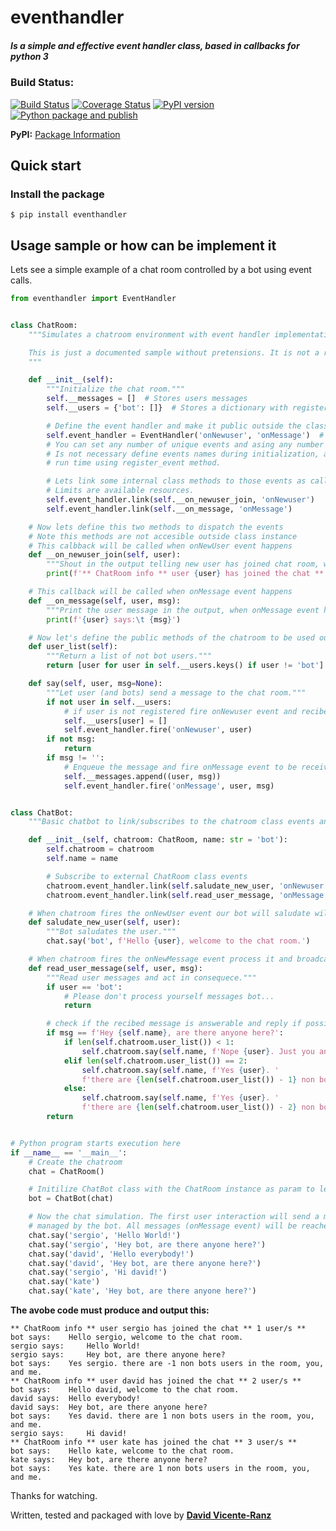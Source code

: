 # eventhandler

##### Is a simple and effective event handler class, based in callbacks for python 3

### Build Status:
[![Build Status](https://travis-ci.org/davidvicenteranz/eventhandler.svg?branch=master)](https://travis-ci.org/davidvicenteranz/eventhandler) 
[![Coverage Status](https://coveralls.io/repos/github/davidvicenteranz/eventhandler/badge.svg)](https://coveralls.io/github/davidvicenteranz/eventhandler) 
[![PyPI version](https://badge.fury.io/py/eventhandler.svg)](https://pypi.org/project/eventhandler/) 
[![Python package and publish](https://github.com/davidvicenteranz/eventhandler/workflows/Python%20package%20and%20publish/badge.svg?branch=master)](https://github.com/davidvicenteranz/eventhandler/blob/master/.github/workflows/python-package.yml)  

**PyPI:** [Package Information](https://pypi.python.org/pypi/eventhandler)

## Quick start  

### Install the package  

```shell
$ pip install eventhandler
```

## Usage sample or how can be implement it
Lets see a simple example of a chat room controlled by a bot using event calls.

```python
from eventhandler import EventHandler


class ChatRoom:
    """Simulates a chatroom environment with event handler implementation.

    This is just a documented sample without pretensions. It is not a real class implementation.
    """

    def __init__(self):
        """Initialize the chat room."""
        self.__messages = []  # Stores users messages
        self.__users = {'bot': []}  # Stores a dictionary with registered usernames

        # Define the event handler and make it public outside the class to let externals subscriptions to events.
        self.event_handler = EventHandler('onNewuser', 'onMessage')  # Note that events names are cased sensitive.
        # You can set any number of unique events and asing any number of unique callbacks to fire per event.
        # Is not necessary define events names during initialization, also you can register the event names during
        # run time using register_event method.

        # Lets link some internal class methods to those events as callbacks.
        # Limits are available resources.
        self.event_handler.link(self.__on_newuser_join, 'onNewuser')
        self.event_handler.link(self.__on_message, 'onMessage')

    # Now lets define this two methods to dispatch the events
    # Note this methods are not accesible outside class instance
    # This calbback will be called when onNewUser event happens
    def __on_newuser_join(self, user):
        """Shout in the output telling new user has joined chat room, when onNewuser event happens."""
        print(f'** ChatRoom info ** user {user} has joined the chat ** {len(self.user_list())} user/s **')

    # This callback will be called when onMessage event happens
    def __on_message(self, user, msg):
        """Print the user message in the output, when onMessage event happens."""
        print(f'{user} says:\t {msg}')

    # Now let's define the public methods of the chatroom to be used outside the class
    def user_list(self):
        """Return a list of not bot users."""
        return [user for user in self.__users.keys() if user != 'bot']

    def say(self, user, msg=None):
        """Let user (and bots) send a message to the chat room."""
        if not user in self.__users:
            # if user is not registered fire onNewuser event and recibe it inside the class.
            self.__users[user] = []
            self.event_handler.fire('onNewuser', user)
        if not msg:
            return
        if msg != '':
            # Enqueue the message and fire onMessage event to be received internally by __on_message method.
            self.__messages.append((user, msg))
            self.event_handler.fire('onMessage', user, msg)


class ChatBot:
    """Basic chatbot to link/subscribes to the chatroom class events and operate some interactions with users."""

    def __init__(self, chatroom: ChatRoom, name: str = 'bot'):
        self.chatroom = chatroom
        self.name = name

        # Subscribe to external ChatRoom class events
        chatroom.event_handler.link(self.saludate_new_user, 'onNewuser')
        chatroom.event_handler.link(self.read_user_message, 'onMessage')

    # When chatroom fires the onNewUser event our bot will saludate will link this method.
    def saludate_new_user(self, user):
        """Bot saludates the user."""
        chat.say('bot', f'Hello {user}, welcome to the chat room.')

    # When chatroom fires the onNewMessage event process it and broadcast some output to the chatroom if possible.
    def read_user_message(self, user, msg):
        """Read user messages and act in consequece."""
        if user == 'bot':
            # Please don't process yourself messages bot...
            return

        # check if the recibed message is answerable and reply if possible
        if msg == f'Hey {self.name}, are there anyone here?':
            if len(self.chatroom.user_list()) < 1:
                self.chatroom.say(self.name, f'Nope {user}. Just you and me.')
            elif len(self.chatroom.user_list()) == 2:
                self.chatroom.say(self.name, f'Yes {user}. '
                f'there are {len(self.chatroom.user_list()) - 1} non bots users in the room, you, and me.')
            else:
                self.chatroom.say(self.name, f'Yes {user}. '
                f'there are {len(self.chatroom.user_list()) - 2} non bots users in the room, you, and me.')
        return


# Python program starts execution here
if __name__ == '__main__':
    # Create the chatroom
    chat = ChatRoom()

    # Initilize ChatBot class with the ChatRoom instance as param to let subscribe it to the chat events.
    bot = ChatBot(chat)

    # Now the chat simulation. The first user interaction will send a message onNewuser event will be fired and
    # managed by the bot. All messages (onMessage event) will be reached by the bot.
    chat.say('sergio', 'Hello World!')
    chat.say('sergio', 'Hey bot, are there anyone here?')
    chat.say('david', 'Hello everybody!')
    chat.say('david', 'Hey bot, are there anyone here?')
    chat.say('sergio', 'Hi david!')
    chat.say('kate')
    chat.say('kate', 'Hey bot, are there anyone here?')
```
**The avobe code must produce and output this:**
```text
** ChatRoom info ** user sergio has joined the chat ** 1 user/s **
bot says:	 Hello sergio, welcome to the chat room.
sergio says:	 Hello World!
sergio says:	 Hey bot, are there anyone here?
bot says:	 Yes sergio. there are -1 non bots users in the room, you, and me.
** ChatRoom info ** user david has joined the chat ** 2 user/s **
bot says:	 Hello david, welcome to the chat room.
david says:	 Hello everybody!
david says:	 Hey bot, are there anyone here?
bot says:	 Yes david. there are 1 non bots users in the room, you, and me.
sergio says:	 Hi david!
** ChatRoom info ** user kate has joined the chat ** 3 user/s **
bot says:	 Hello kate, welcome to the chat room.
kate says:	 Hey bot, are there anyone here?
bot says:	 Yes kate. there are 1 non bots users in the room, you, and me.
```

Thanks for watching.

Written, tested and packaged with love by [**David Vicente-Ranz**](https://davidvicenteranz.appspot.com/)